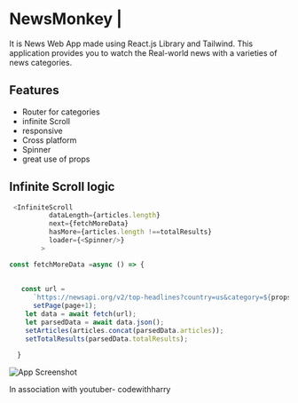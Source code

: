 
# NewsMonkey |

It is News Web App made using React.js Library and Tailwind. This application provides you to watch the Real-world news with a varieties of news categories.








## Features

- Router for categories
- infinite Scroll
- responsive
- Cross platform
- Spinner
- great use of props    



## Infinite Scroll logic



```javascript
 <InfiniteScroll
          dataLength={articles.length}
          next={fetchMoreData}
          hasMore={articles.length !==totalResults}
          loader={<Spinner/>}
        >
```
```javascript
const fetchMoreData =async () => {
  
  
   const url =
      `https://newsapi.org/v2/top-headlines?country=us&category=${props.category}&apiKey=${props.apiKey}&page=${page+1}&pageSize=${props.pageSize}`;
      setPage(page+1);
    let data = await fetch(url);
    let parsedData = await data.json();
    setArticles(articles.concat(parsedData.articles));
    setTotalResults(parsedData.totalResults);
   
  }

```
    
    

![App Screenshot](https://i.ibb.co/ssDbxhp/Screenshot-99.png   )

In association with youtuber- codewithharry 

